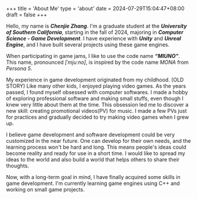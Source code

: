 +++
title = 'About Me'
type = 'about'
date = 2024-07-29T15:04:47+08:00
draft = false
+++


Hello, my name is  __*Chenjie Zhang*__. I'm a graduate student at the ***University of Southern California***, starting in the fall of 2024, majoring in ***Computer Science - Game Development***. I have experience with ***Unity*** and ***Unreal Engine***, and I have built several projects using these game engines.

When participating in game jams, I like to use the code name ***“MIUNO”***. This name, pronounced *[ˈmjuːno]*, is inspired by the code name *MONA* from *Persona 5*.

<!-- My experience in game development originated from my childhood(OLD STORY), I like playing video games just like other kids. Years past, I found myself obssestion with doing software things, I made a hobby of dealing with some professional softwares though I known little things about them at that time. The obssesion triggered my unlocking a new skill of making videos, explicitly, promotion videos for music. I made a few PV just for fun and gradually made up my mind to give a try in making video games when I grow up. And now, with a long goal I finally got some skills in developing games. I'm currently learning computer graphics and way to develop a small game engine with c++.  -->


My experience in game development originated from my childhood. (OLD STORY) Like many other kids, I enjoyed playing video games. As the years passed, I found myself obsessed with computer softwares. I made a hobby of exploring professional software and making small stuffs, even though I knew very little about them at the time. This obsession led me to discover a new skill: creating promotional videos(PV) for music. I made a few PVs just for practices and gradually decided to try making video games when I grew up.

<!-- I believe game development and software development could be very customized in the near future, one can develop for his own needs and the learning process won't be hard and long. Which means people's ideas could become reality and ready-for-use in a short time. I would like to spread my ideas to the world and also build a world that help others to share thoughts. -->

I believe game development and software development could be very customized in the near future. One can develop for their own needs, and the learning process won't be hard and long. This means people's ideas could become reality and ready for use in a short time. I would like to spread my ideas to the world and also build a world that helps others to share their thoughts.

Now, with a long-term goal in mind, I have finally acquired some skills in game development. I'm currently learning game engines using C++ and working on small game projects.
